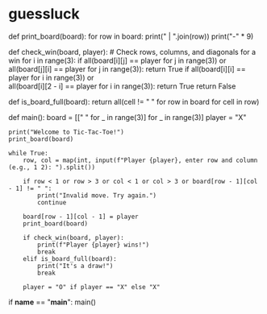 # guessluck
def print_board(board):
    for row in board:
        print(" | ".join(row))
        print("-" * 9)

def check_win(board, player):
    # Check rows, columns, and diagonals for a win
    for i in range(3):
        if all(board[i][j] == player for j in range(3)) or \
           all(board[j][i] == player for j in range(3)):
            return True
    if all(board[i][i] == player for i in range(3)) or \
       all(board[i][2 - i] == player for i in range(3)):
        return True
    return False

def is_board_full(board):
    return all(cell != " " for row in board for cell in row)

def main():
    board = [[" " for _ in range(3)] for _ in range(3)]
    player = "X"

    print("Welcome to Tic-Tac-Toe!")
    print_board(board)

    while True:
        row, col = map(int, input(f"Player {player}, enter row and column (e.g., 1 2): ").split())

        if row < 1 or row > 3 or col < 1 or col > 3 or board[row - 1][col - 1] != " ":
            print("Invalid move. Try again.")
            continue

        board[row - 1][col - 1] = player
        print_board(board)

        if check_win(board, player):
            print(f"Player {player} wins!")
            break
        elif is_board_full(board):
            print("It's a draw!")
            break

        player = "O" if player == "X" else "X"

if __name__ == "__main__":
    main()

